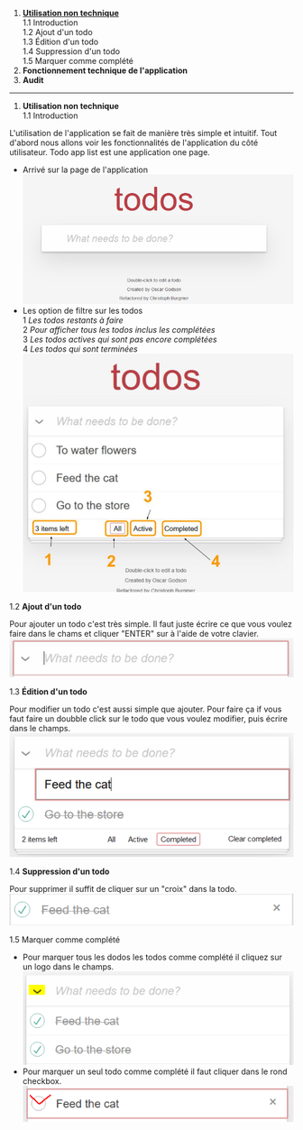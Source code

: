 


 1. **[Utilisation non technique](/todo-list-app/no_tech_use)** \
 1.1 Introduction \
 1.2 Ajout d'un todo \
 1.3 Édition d'un todo \
 1.4 Suppression d'un todo \
 1.5 Marquer comme complété
 2. **Fonctionnement technique de l'application**
 3. **Audit**

---

1. **Utilisation non technique** 
\
1.1 Introduction

L'utilisation de l'application se fait de manière très simple et intuitif. Tout d'abord nous allons voir les fonctionnalités de l'application du côté utilisateur. Todo app list est une application one page.

- Arrivé sur la page de l'application
![First](https://raw.githubusercontent.com/kirperov/todo-list-app/main/docs/images/Capture1.PNG)
- Les option de filtre sur les todos \
1 *Les todos restants à faire* \
2 *Pour afficher tous les todos inclus les complétées* \
3 *Les todos actives qui sont pas encore complétées* \
4 *Les todos qui sont terminées*
![Filters](https://raw.githubusercontent.com/kirperov/todo-list-app/main/docs/images/Capture3.jpg)


1.2 **Ajout d'un todo** 

Pour ajouter un todo c'est très simple. Il faut juste écrire ce que vous voulez faire dans le chams et cliquer "ENTER" sur à l'aide de votre clavier.
![Add new item](https://raw.githubusercontent.com/kirperov/todo-list-app/main/docs/images/Capture4.PNG) 

1.3 **Édition d'un todo** 

Pour modifier un todo c'est aussi simple que ajouter. Pour faire ça if vous faut faire un doubble click sur le todo que vous voulez modifier, puis écrire dans le champs.
![Edit item](https://raw.githubusercontent.com/kirperov/todo-list-app/main/docs/images/Capture5.PNG)

1.4 **Suppression d'un todo**

Pour supprimer il suffit de cliquer sur un "croix" dans la todo.
![Delete item](https://raw.githubusercontent.com/kirperov/todo-list-app/main/docs/images/Capture6.PNG)

1.5 Marquer comme complété

 - Pour marquer tous les dodos les todos comme complété il cliquez sur un logo dans le champs.
![Check all](https://raw.githubusercontent.com/kirperov/todo-list-app/main/docs/images/Capture7.PNG)
- Pour marquer un seul todo comme complété il faut cliquer dans le rond checkbox.
![Check one](https://raw.githubusercontent.com/kirperov/todo-list-app/main/docs/images/Capture8.PNG)




